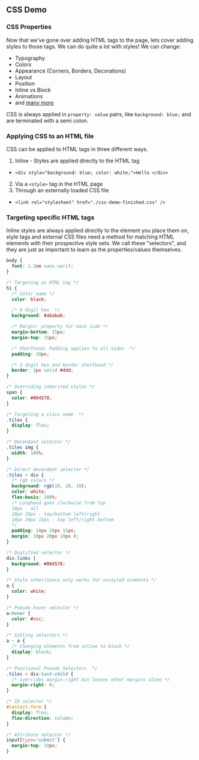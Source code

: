 ## CSS Demo

### CSS Properties

Now that we've gone over adding HTML tags to the page, lets cover adding styles to those tags. We can do quite a lot with styles! We can change:

- Typography
- Colors
- Appearance (Corners, Borders, Decorations)
- Layout
- Position
- Inline vs Block
- Animations
- and [many more](https://developer.mozilla.org/en-US/docs/Web/CSS/Reference)

CSS is always applied in `property: value` pairs, like `background: blue;` and are terminated with a semi colon.

### Applying CSS to an HTML file

CSS can be applied to HTML tags in three different ways.

1. Inline - Styles are applied directly to the HTML tag

- `<div style="background: blue; color: white;">Hello </div>`

2. Via a `<style>` tag in the HTML page
3. Through an externally loaded CSS file

- `<link rel="stylesheet" href="./css-demo-finished.css" />`

### Targeting specific HTML tags

Inline styles are always applied directly to the element you place them on, style tags and external CSS files need a method for matching HTML elements with their prospective style sets. We call these "selectors", and they are just as important to learn as the properties/values themselves.

```css
body {
  font: 1.2em sans-serif;
}

/* Targeting an HTML tag */
h1 {
  /* Color name */
  color: black;

  /* 6 digit hex  */
  background: #ababab;

  /* Margin: property for each side */
  margin-bottom: 15px;
  margin-top: 15px;

  /* Shorthand: Padding applies to all sides  */
  padding: 10px;

  /* 3 digit hex and border shorthand */
  border: 1px solid #ddd;
}

/* Overriding inherited styles */
span {
  color: #004578;
}

/* Targeting a class name  */
.tiles {
  display: flex;
}

/* Decendant selector */
.tiles img {
  width: 100%;
}

/* Direct decendant selector */
.tiles > div {
  /* rgb colors */
  background: rgb(10, 10, 10);
  color: white;
  flex-basis: 100%;
  /* Longhand goes clockwise from top
  10px - all
  10px 20px - top/bottom left/right
  10px 20px 15px - top left/right bottom
  */
  padding: 10px 20px 15px;
  margin: 10px 20px 10px 0;
}

/* Qualified selector */
div.links {
  background: #004578;
}

/* Style inheritance only works for unstyled elements */
a {
  color: white;
}

/* Pseudo hover selector */
a:hover {
  color: #ccc;
}

/* Sibling selectors */
a ~ a {
  /* Changing elements from inline to block */
  display: block;
}

/* Positional Pseudo Selectors  */
.tiles > div:last-child {
  /* overrides margin-right but leaves other margins alone */
  margin-right: 0;
}

/* ID selector */
#contact-form {
  display: flex;
  flex-direction: column;
}

/* Attribute selector */
input[type='submit'] {
  margin-top: 10px;
}
```
